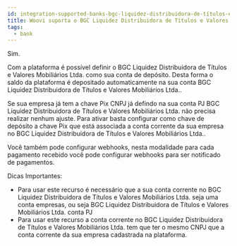 ```yaml
---
id: integration-supported-banks-bgc-liquidez-distribuidora-de-títulos-e-valores-mobiliários-ltda
title: Woovi suporta o BGC Liquidez Distribuidora de Títulos e Valores Mobiliários Ltda. ?
tags:
  - bank
---
```


Sim.

Com a plataforma é possível definir o BGC Liquidez Distribuidora de Títulos e Valores Mobiliários Ltda. como sua conta de depósito. Desta forma o saldo da plataforma é depositado automaticamente na sua conta BGC Liquidez Distribuidora de Títulos e Valores Mobiliários Ltda..

Se sua empresa já tem a chave Pix CNPJ já defindo na sua conta PJ BGC Liquidez Distribuidora de Títulos e Valores Mobiliários Ltda. não precisa realizar nenhum ajuste. Para ativar basta configurar como chave de depósito a chave Pix que está associada a conta corrente da sua empresa no BGC Liquidez Distribuidora de Títulos e Valores Mobiliários Ltda..

Você também pode configurar webhooks, nesta modalidade para cada pagamento recebido você pode configurar webhooks para ser notificado de pagamentos.

Dicas Importantes:

- Para usar este recurso é necessário que a sua conta corrente no BGC Liquidez Distribuidora de Títulos e Valores Mobiliários Ltda. seja uma conta empresas, ou seja BGC Liquidez Distribuidora de Títulos e Valores Mobiliários Ltda. conta PJ
- Para usar este recurso a conta corrente no BGC Liquidez Distribuidora de Títulos e Valores Mobiliários Ltda. tem que ter o mesmo CNPJ que a conta corrente da sua empresa cadastrada na plataforma.
